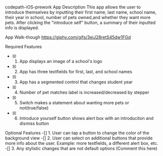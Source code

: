 codepath-iOS-prework
App Description
This app allows the user to introduce themselves by inputting their first name, last name, school name, their year in school, number of pets owned,and whether they want more pets. After clicking the "introduce self" button, a summary of their inputted info is displayed.

App Walk-though
https://giphy.com/gifs/3eiJ28retS45dw1FGd

Required Features
-[x] 1. App displays an image of a school's logo
-[x] 2. App has three textfields for first, last, and school names
-[x] 3. App has a segmented control that changes student year
-[x] 4. Number of pet matches label is increased/decreased by stepper
-[x] 5. Switch makes a statement about wanting more pets or not(true/false)
-[x] 6. Introduce yourself button shows alert box with an introduciton and dismiss button

Optional Features
-[] 1. User can tap a button to change the color of the background view
-[] 2. User can select on additional buttons that provide more info about the user. Example: more textfields, a different alert box, etc.
-[] 3. Any stylistic changes that are not default options (Comment this here)

